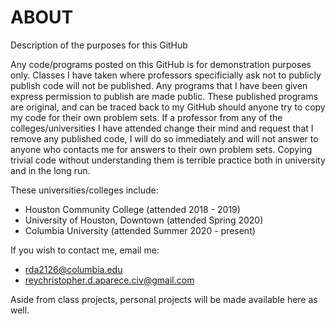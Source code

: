 # ABOUT
Description of the purposes for this GitHub

Any code/programs posted on this GitHub is for demonstration purposes only. Classes I have taken where professors specificially ask not to publicly publish code will not be published. Any programs that I have been given express permission to publish are made public. These published programs are original, and can be traced back to my GitHub should anyone try to copy my code for their own problem sets. If a professor from any of the colleges/universities I have attended change their mind and request that I remove any published code, I will do so immediately and will not answer to anyone who contacts me for answers to their own problem sets. Copying trivial code without understanding them is terrible practice both in university and in the long run.

These universities/colleges include:
  - Houston Community College       (attended 2018 - 2019)
  - University of Houston, Downtown (attended Spring 2020)
  - Columbia University             (attended Summer 2020 - present)

If you wish to contact me, email me:
  - rda2126@columbia.edu
  - reychristopher.d.aparece.civ@gmail.com

Aside from class projects, personal projects will be made available here as well.
